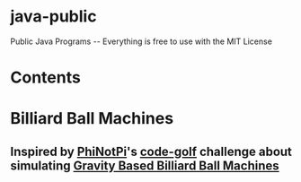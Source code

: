 # java-public
Public Java Programs -- Everything is free to use with the MIT License

# Contents

<h1>Billiard Ball Machines</h1>
<h2>Inspired by
	<a href="http://codegolf.stackexchange.com/users/2867/phinotpi">PhiNotPi</a>'s 
	<a href="http://codegolf.stackexchange.com/">code-golf</a> 
	challenge about simulating
	<a href="http://codegolf.stackexchange.com/questions/3809/simulate-a-gravity-based-billiard-ball-type-computer?rq=1#">Gravity Based Billiard Ball Machines</a></h2>